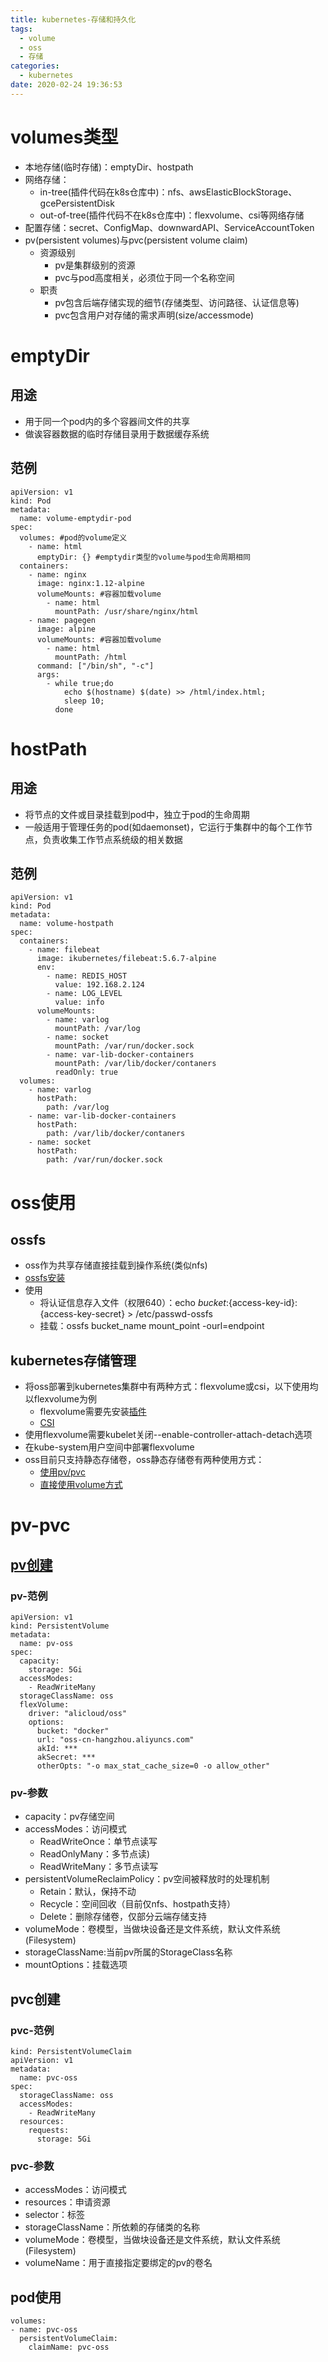 ```yaml
---
title: kubernetes-存储和持久化
tags:
  - volume
  - oss
  - 存储
categories:
  - kubernetes
date: 2020-02-24 19:36:53
---
```


# volumes类型
* 本地存储(临时存储)：emptyDir、hostpath
* 网络存储：
    - in-tree(插件代码在k8s仓库中)：nfs、awsElasticBlockStorage、gcePersistentDisk
    - out-of-tree(插件代码不在k8s仓库中)：flexvolume、csi等网络存储
* 配置存储：secret、ConfigMap、downwardAPI、ServiceAccountToken
* pv(persistent volumes)与pvc(persistent volume claim)
    * 资源级别
        - pv是集群级别的资源
        - pvc与pod高度相关，必须位于同一个名称空间
    * 职责
        - pv包含后端存储实现的细节(存储类型、访问路径、认证信息等)
        - pvc包含用户对存储的需求声明(size/accessmode)

# emptyDir
## 用途
* 用于同一个pod内的多个容器间文件的共享
* 做诶容器数据的临时存储目录用于数据缓存系统

## 范例
```
apiVersion: v1
kind: Pod
metadata:
  name: volume-emptydir-pod
spec:
  volumes: #pod的volume定义
    - name: html
      emptyDir: {} #emptydir类型的volume与pod生命周期相同
  containers:
    - name: nginx
      image: nginx:1.12-alpine
      volumeMounts: #容器加载volume
        - name: html
          mountPath: /usr/share/nginx/html
    - name: pagegen
      image: alpine
      volumeMounts: #容器加载volume
        - name: html
          mountPath: /html
      command: ["/bin/sh", "-c"]
      args:
        - while true;do
            echo $(hostname) $(date) >> /html/index.html;
            sleep 10;
          done
```
# hostPath
## 用途
* 将节点的文件或目录挂载到pod中，独立于pod的生命周期
* 一般适用于管理任务的pod(如daemonset)，它运行于集群中的每个工作节点，负责收集工作节点系统级的相关数据

## 范例
```
apiVersion: v1
kind: Pod
metadata:
  name: volume-hostpath
spec:
  containers:
    - name: filebeat
      image: ikubernetes/filebeat:5.6.7-alpine
      env:
        - name: REDIS_HOST
          value: 192.168.2.124
        - name: LOG_LEVEL
          value: info
      volumeMounts:
        - name: varlog
          mountPath: /var/log
        - name: socket
          mountPath: /var/run/docker.sock
        - name: var-lib-docker-containers
          mountPath: /var/lib/docker/contaners
          readOnly: true
  volumes:
    - name: varlog
      hostPath:
        path: /var/log
    - name: var-lib-docker-containers
      hostPath:
        path: /var/lib/docker/contaners
    - name: socket
      hostPath:
        path: /var/run/docker.sock
```

# oss使用
## ossfs
* oss作为共享存储直接挂载到操作系统(类似nfs)
* [ossfs安装](https://help.aliyun.com/document_detail/153892.html)
* 使用
    - 将认证信息存入文件（权限640）：echo ${bucket}:${access-key-id}:{access-key-secret} > /etc/passwd-ossfs
    - 挂载：ossfs bucket_name mount_point -ourl=endpoint

## kubernetes存储管理
* 将oss部署到kubernetes集群中有两种方式：flexvolume或csi，以下使用均以flexvolume为例
    - flexvolume需要先安装[插件](https://help.aliyun.com/document_detail/86785.html#title-36d-7xb-uaa)
    - [CSI](https://help.aliyun.com/document_detail/134903.html)
* 使用flexvolume需要kubelet关闭--enable-controller-attach-detach选项
* 在kube-system用户空间中部署flexvolume
* oss目前只支持静态存储卷，oss静态存储卷有两种使用方式：
    - [使用pv/pvc](#pv-pvc)
    - [直接使用volume方式](https://help.aliyun.com/document_detail/130911.html#title-a30-0jw-3t9)

# pv-pvc
## [pv创建](https://help.aliyun.com/document_detail/130911.html#title-3r5-zwg-j87)
### pv-范例
```
apiVersion: v1
kind: PersistentVolume
metadata:
  name: pv-oss
spec:
  capacity: 
    storage: 5Gi
  accessModes: 
    - ReadWriteMany
  storageClassName: oss
  flexVolume:
    driver: "alicloud/oss"
    options:
      bucket: "docker"
      url: "oss-cn-hangzhou.aliyuncs.com"
      akId: ***
      akSecret: ***
      otherOpts: "-o max_stat_cache_size=0 -o allow_other"
```

### pv-参数
* capacity：pv存储空间
* accessModes：访问模式
    + ReadWriteOnce：单节点读写
    + ReadOnlyMany：多节点读)
    + ReadWriteMany：多节点读写
* persistentVolumeReclaimPolicy：pv空间被释放时的处理机制
    - Retain：默认，保持不动
    - Recycle：空间回收（目前仅nfs、hostpath支持）
    - Delete：删除存储卷，仅部分云端存储支持
* volumeMode：卷模型，当做块设备还是文件系统，默认文件系统(Filesystem)
* storageClassName:当前pv所属的StorageClass名称
* mountOptions：挂载选项

## pvc创建
### pvc-范例
```
kind: PersistentVolumeClaim
apiVersion: v1
metadata:
  name: pvc-oss
spec:
  storageClassName: oss
  accessModes:
    - ReadWriteMany
  resources:
    requests:
      storage: 5Gi
```
### pvc-参数
* accessModes：访问模式
* resources：申请资源
* selector：标签
* storageClassName：所依赖的存储类的名称
* volumeMode：卷模型，当做块设备还是文件系统，默认文件系统(Filesystem)
* volumeName：用于直接指定要绑定的pv的卷名

## pod使用
```
volumes:
- name: pvc-oss
  persistentVolumeClaim:
    claimName: pvc-oss   
```

